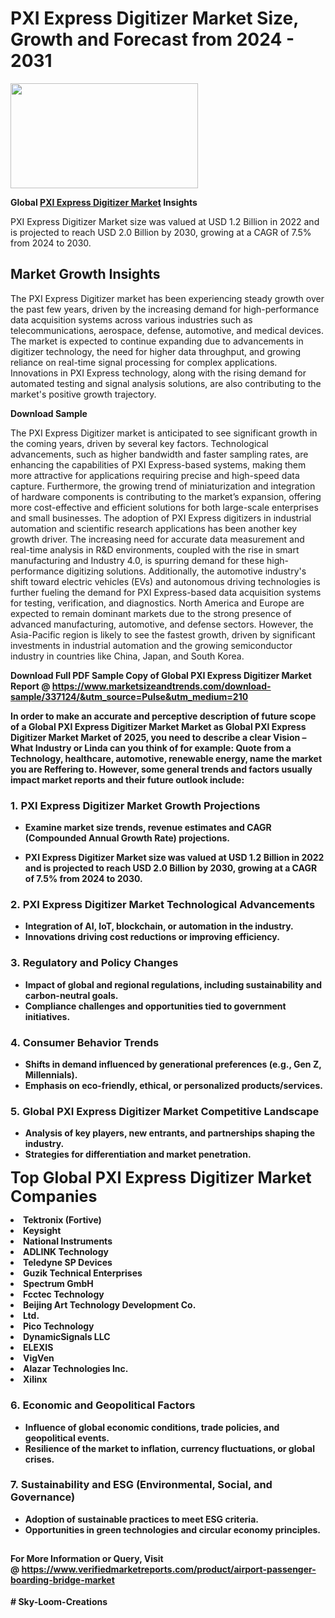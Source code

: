 <H1>PXI Express Digitizer Market Size, Growth and Forecast from 2024 - 2031</H1><img class="aligncenter size-medium wp-image-584254" src="https://thirdeyenews.in/wp-content/uploads/2024/09/Global-Market-Research-300x168.jpeg" alt="" width="300" height="168" /><p><strong>Global&nbsp;<a href="https://www.marketsizeandtrends.com/download-sample/337124/&amp;utm_source=Pulse&amp;utm_medium=210">PXI Express Digitizer Market</a> Insights</strong></p><p>PXI Express Digitizer Market size was valued at USD 1.2 Billion in 2022 and is projected to reach USD 2.0 Billion by 2030, growing at a CAGR of 7.5% from 2024 to 2030.</p><p><h2>Market Growth Insights</h2> <p>The PXI Express Digitizer market has been experiencing steady growth over the past few years, driven by the increasing demand for high-performance data acquisition systems across various industries such as telecommunications, aerospace, defense, automotive, and medical devices. The market is expected to continue expanding due to advancements in digitizer technology, the need for higher data throughput, and growing reliance on real-time signal processing for complex applications. Innovations in PXI Express technology, along with the rising demand for automated testing and signal analysis solutions, are also contributing to the market's positive growth trajectory.</p> <p><strong>Download Sample</strong></p> <p>The PXI Express Digitizer market is anticipated to see significant growth in the coming years, driven by several key factors. Technological advancements, such as higher bandwidth and faster sampling rates, are enhancing the capabilities of PXI Express-based systems, making them more attractive for applications requiring precise and high-speed data capture. Furthermore, the growing trend of miniaturization and integration of hardware components is contributing to the market’s expansion, offering more cost-effective and efficient solutions for both large-scale enterprises and small businesses. The adoption of PXI Express digitizers in industrial automation and scientific research applications has been another key growth driver. The increasing need for accurate data measurement and real-time analysis in R&D environments, coupled with the rise in smart manufacturing and Industry 4.0, is spurring demand for these high-performance digitizing solutions. Additionally, the automotive industry's shift toward electric vehicles (EVs) and autonomous driving technologies is further fueling the demand for PXI Express-based data acquisition systems for testing, verification, and diagnostics. North America and Europe are expected to remain dominant markets due to the strong presence of advanced manufacturing, automotive, and defense sectors. However, the Asia-Pacific region is likely to see the fastest growth, driven by significant investments in industrial automation and the growing semiconductor industry in countries like China, Japan, and South Korea.</p> <p><strong></p><p><span class=""><strong>Download Full PDF Sample Copy of Global PXI Express Digitizer Market Report</strong> @ <a href="https://www.marketsizeandtrends.com/download-sample/337124/&amp;utm_source=Pulse&amp;utm_medium=210" target="_blank">https://www.marketsizeandtrends.com/download-sample/337124/&amp;utm_source=Pulse&amp;utm_medium=210</a></span></p><p>In order to make an accurate and perceptive description of future scope of a Global&nbsp;PXI Express Digitizer Market Market as Global&nbsp;PXI Express Digitizer Market Market of 2025, you need to describe a clear Vision &ndash; What Industry or Linda can you think of for example: Quote from a Technology, healthcare, automotive, renewable energy, name the market you are Reffering to. However, some general trends and factors usually impact market reports and their future outlook include:</p><h3>1.&nbsp;<strong>PXI Express Digitizer Market Growth Projections</strong></h3><ul><li>Examine market size trends, revenue estimates and CAGR (Compounded Annual Growth Rate) projections.</li><li><p>PXI Express Digitizer Market size was valued at USD 1.2 Billion in 2022 and is projected to reach USD 2.0 Billion by 2030, growing at a CAGR of 7.5% from 2024 to 2030.</p></li></ul><h3>2.&nbsp;<strong>PXI Express Digitizer Market Technological Advancements</strong></h3><ul><li>Integration of AI, IoT, blockchain, or automation in the industry.</li><li>Innovations driving cost reductions or improving efficiency.</li></ul><h3>3.&nbsp;<strong>Regulatory and Policy Changes</strong></h3><ul><li>Impact of global and regional regulations, including sustainability and carbon-neutral goals.</li><li>Compliance challenges and opportunities tied to government initiatives.</li></ul><h3>4.&nbsp;<strong>Consumer Behavior Trends</strong></h3><ul><li>Shifts in demand influenced by generational preferences (e.g., Gen Z, Millennials).</li><li>Emphasis on eco-friendly, ethical, or personalized products/services.</li></ul><h3>5.&nbsp;<strong>Global PXI Express Digitizer Market Competitive Landscape</strong></h3><ul><li>Analysis of key players, new entrants, and partnerships shaping the industry.</li><li>Strategies for differentiation and market penetration.</li></ul><p data-pm-slice="1 1 []"><span style="color: inherit; font-family: inherit; font-size: 25px;">Top Global PXI Express Digitizer Market Companies</span></p><div class="" data-test-id=""><p><li>Tektronix (Fortive)</li><li> Keysight</li><li> National Instruments</li><li> ADLINK Technology</li><li> Teledyne SP Devices</li><li> Guzik Technical Enterprises</li><li> Spectrum GmbH</li><li> Fcctec Technology</li><li> Beijing Art Technology Development Co.</li><li> Ltd.</li><li> Pico Technology</li><li> DynamicSignals LLC</li><li> ELEXIS</li><li> VigVen</li><li> Alazar Technologies Inc.</li><li> Xilinx</li></p></div><h3>6.&nbsp;<strong>Economic and Geopolitical Factors</strong></h3><ul><li>Influence of global economic conditions, trade policies, and geopolitical events.</li><li>Resilience of the market to inflation, currency fluctuations, or global crises.</li></ul><h3>7.&nbsp;<strong>Sustainability and ESG (Environmental, Social, and Governance)</strong></h3><ul><li>Adoption of sustainable practices to meet ESG criteria.</li><li>Opportunities in green technologies and circular economy principles.</li></ul><h2><strong style="font-size: 14px;">For More Information or Query, Visit @&nbsp;</strong><a style="background-color: #ffffff; font-size: 14px;" href="https://www.marketsizeandtrends.com/report/pxi-express-digitizer-market/" target="_blank">https://www.verifiedmarketreports.com/product/airport-passenger-boarding-bridge-market</a></h2># Sky-Loom-Creations
